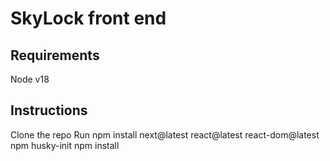 # SkyLock front end


## Requirements
Node v18


## Instructions
Clone the repo
Run
npm install next@latest react@latest react-dom@latest
npm husky-init
npm install

